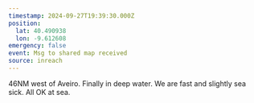 ```yaml
---
timestamp: 2024-09-27T19:39:30.000Z
position:
  lat: 40.490938
  lon: -9.612608
emergency: false
event: Msg to shared map received
source: inreach
---
```

46NM west of Aveiro. Finally in deep water. We are fast and slightly sea sick. All OK at sea.
